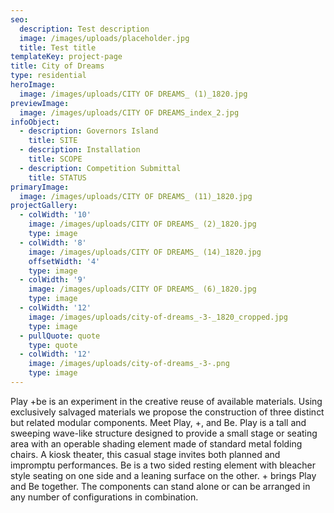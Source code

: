 ```yaml
---
seo:
  description: Test description
  image: /images/uploads/placeholder.jpg
  title: Test title
templateKey: project-page
title: City of Dreams
type: residential
heroImage:
  image: /images/uploads/CITY OF DREAMS_ (1)_1820.jpg
previewImage:
  image: /images/uploads/CITY OF DREAMS_index_2.jpg
infoObject:
  - description: Governors Island
    title: SITE
  - description: Installation
    title: SCOPE
  - description: Competition Submittal
    title: STATUS
primaryImage:
  image: /images/uploads/CITY OF DREAMS_ (11)_1820.jpg
projectGallery:
  - colWidth: '10'
    image: /images/uploads/CITY OF DREAMS_ (2)_1820.jpg
    type: image
  - colWidth: '8'
    image: /images/uploads/CITY OF DREAMS_ (14)_1820.jpg
    offsetWidth: '4'
    type: image
  - colWidth: '9'
    image: /images/uploads/CITY OF DREAMS_ (6)_1820.jpg
    type: image
  - colWidth: '12'
    image: /images/uploads/city-of-dreams_-3-_1820_cropped.jpg
    type: image
  - pullQuote: quote
    type: quote
  - colWidth: '12'
    image: /images/uploads/city-of-dreams_-3-.png
    type: image
---
```

Play +be is an experiment in the creative reuse of available materials. Using exclusively salvaged materials we propose the construction of three distinct but related modular components. Meet Play, +, and Be. Play is a tall and sweeping wave-like structure designed to provide a small stage or seating area with an operable shading element made of standard metal folding chairs. A kiosk theater, this casual stage invites both planned and impromptu performances. Be is a two sided resting element with bleacher style seating on one side and a leaning surface on the other. + brings Play and Be together. The components can stand alone or can be arranged in any number of configurations in combination.
